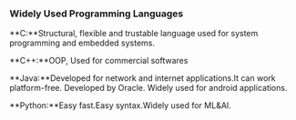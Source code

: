 ### Widely Used Programming Languages

**C:**Structural, flexible and trustable language used for system programming and embedded systems.

**C++:**OOP, Used for commercial softwares

**Java:**Developed for network and internet applications.It can work platform-free. Developed by Oracle. Widely used for android applications.

**Python:**Easy fast.Easy syntax.Widely used for ML&AI.

